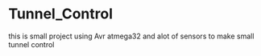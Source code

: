 # Tunnel_Control
this is small project using Avr atmega32 and alot of sensors to make small tunnel control
